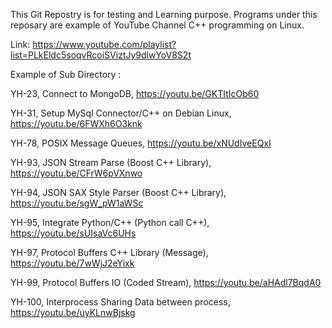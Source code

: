 This Git Repostry is for testing and Learning purpose. Programs under this reposary are example of YouTube Channel C++ programming on Linux.

Link: https://www.youtube.com/playlist?list=PLkEldc5soqvRcoiSViztJy9dlwYoV8S2t

Example of Sub Directory :

YH-23, Connect to MongoDB,                        https://youtu.be/GKTItIcOb60

YH-31, Setup MySql Connector/C++ on Debian Linux, https://youtu.be/6FWXh6O3knk

YH-78, POSIX Message Queues,                      https://youtu.be/xNUdIveEQxI

YH-93, JSON Stream Parse (Boost C++ Library),     https://youtu.be/CFrW6pVXnwo

YH-94, JSON SAX Style Parser (Boost C++ Library), https://youtu.be/sgW_pW1aWSc

YH-95, Integrate Python/C++ (Python call C++),    https://youtu.be/sUIsaVc6UHs

YH-97,  Protocol Buffers C++ Library (Message),    https://youtu.be/7wWjJ2eYixk

YH-99,  Protocol Buffers IO (Coded Stream),        https://youtu.be/aHAdl7BqdA0
 
YH-100, Interprocess Sharing Data between process, https://youtu.be/uyKLnwBjskg
